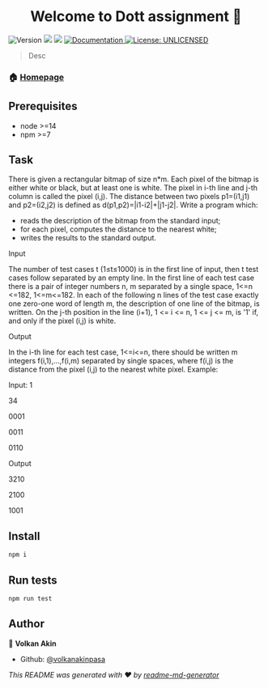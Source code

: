 <h1 align="center">Welcome to Dott assignment 👋</h1>
<p>
  <img alt="Version" src="https://img.shields.io/badge/version-1.0.0-blue.svg?cacheSeconds=2592000" />
  <img src="https://img.shields.io/badge/node-%3E%3D14-blue.svg" />
  <img src="https://img.shields.io/badge/npm-%3E%3D7-blue.svg" />
  <a href="https://github.com/volkanakinpasa/dott-bitmap-assignment" target="_blank">
    <img alt="Documentation" src="https://img.shields.io/badge/documentation-yes-brightgreen.svg" />
  </a>
  <a href="#" target="_blank">
    <img alt="License: UNLICENSED" src="https://img.shields.io/badge/License-UNLICENSED-yellow.svg" />
  </a>
</p>

> Desc

### 🏠 [Homepage](https://github.com/volkanakinpasa/dott-bitmap-assignment)

## Prerequisites

- node >=14
- npm >=7

## Task

There is given a rectangular bitmap of size n\*m. Each pixel of the bitmap is
either white or black, but at least one is white. The pixel in i-th line and
j-th column is called the pixel (i,j). The distance between two pixels
p1=(i1,j1) and p2=(i2,j2) is defined as d(p1,p2)=|i1-i2|+|j1-j2|. Write a
program which:

- reads the description of the bitmap from the standard input;
- for each pixel, computes the distance to the nearest white;
- writes the results to the standard output.

Input

The number of test cases t (1≤t≤1000) is in the first line of input, then t test
cases follow separated by an empty line. In the first line of each test case
there is a pair of integer numbers n, m separated by a single space, 1<=n <=182,
1<=m<=182. In each of the following n lines of the test case exactly one
zero-one word of length m, the description of one line of the bitmap, is
written. On the j-th position in the line (i+1), 1 <= i <= n, 1 <= j <= m, is
'1' if, and only if the pixel (i,j) is white.

Output

In the i-th line for each test case, 1<=i<=n, there should be written m integers
f(i,1),...,f(i,m) separated by single spaces, where f(i,j) is the distance from
the pixel (i,j) to the nearest white pixel. Example:

Input: 1

34

0001

0011

0110

Output

3210

2100

1001

## Install

```sh
npm i
```

## Run tests

```sh
npm run test
```

## Author

👤 **Volkan Akin**

- Github: [@volkanakinpasa](https://github.com/volkanakinpasa)

_This README was generated with ❤️ by
[readme-md-generator](https://github.com/kefranabg/readme-md-generator)_
